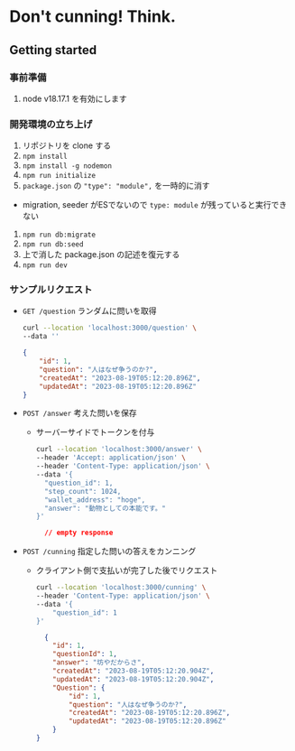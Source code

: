 # Don't cunning! Think.

## Getting started

### 事前準備

1. node v18.17.1 を有効にします

### 開発環境の立ち上げ

1. リポジトリを clone する
1. `npm install`
1. `npm install -g nodemon`
1. `npm run initialize`
1. `package.json` の `"type": "module",` を一時的に消す
  - migration, seeder がESでないので `type: module` が残っていると実行できない
1. `npm run db:migrate`
1. `npm run db:seed`
1. 上で消した package.json の記述を復元する
1. `npm run dev`

### サンプルリクエスト

- `GET /question` ランダムに問いを取得
    ```bash
    curl --location 'localhost:3000/question' \
    --data ''
    ```
    ```json
    {
        "id": 1,
        "question": "人はなぜ争うのか?",
        "createdAt": "2023-08-19T05:12:20.896Z",
        "updatedAt": "2023-08-19T05:12:20.896Z"
    }
    ```

- `POST /answer` 考えた問いを保存
  - サーバーサイドでトークンを付与
    ```bash
    curl --location 'localhost:3000/answer' \
    --header 'Accept: application/json' \
    --header 'Content-Type: application/json' \
    --data '{
      "question_id": 1,
      "step_count": 1024,
      "wallet_address": "hoge",
      "answer": "動物としての本能です。"
    }'
    ```
    ```json
      // empty response
    ```

- `POST /cunning` 指定した問いの答えをカンニング
  - クライアント側で支払いが完了した後でリクエスト
    ```bash
    curl --location 'localhost:3000/cunning' \
    --header 'Content-Type: application/json' \
    --data '{
        "question_id": 1
    }'
    ```
    ```json
      {
        "id": 1,
        "questionId": 1,
        "answer": "坊やだからさ",
        "createdAt": "2023-08-19T05:12:20.904Z",
        "updatedAt": "2023-08-19T05:12:20.904Z",
        "Question": {
            "id": 1,
            "question": "人はなぜ争うのか?",
            "createdAt": "2023-08-19T05:12:20.896Z",
            "updatedAt": "2023-08-19T05:12:20.896Z"
        }
    }
    ```